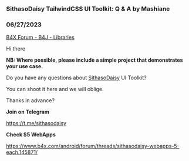 ### SithasoDaisy TailwindCSS UI Toolkit: Q & A by Mashiane
### 06/27/2023
[B4X Forum - B4J - Libraries](https://www.b4x.com/android/forum/threads/144271/)

Hi there  
  
**NB: Where possible, please include a simple project that demonstrates your use case.**  
  
Do you have any questions about [SithasoDaisy](https://www.b4x.com/android/forum/threads/sithasodaisy-tailwindcss-daisyui-toolbox.143549/#content) UI Toolkit?  
  
You can shoot it here and we will oblige.  
  
Thanks in advance?  
  
  
**Join on Telegram**  
  
<https://t.me/sithasodaisy>  
  
**Check $5 WebApps**  
  
<https://www.b4x.com/android/forum/threads/sithasodaisy-webapps-5-each.145871/>